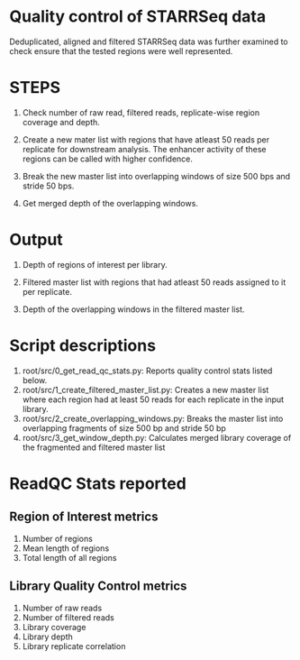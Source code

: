 # Quality control of STARRSeq data

Deduplicated, aligned and filtered STARRSeq data was further examined to check ensure that the tested regions were well represented.

# STEPS

1. Check number of raw read, filtered reads, replicate-wise region coverage and depth.

2. Create a new mater list with regions that have atleast 50 reads per replicate for downstream analysis. The enhancer activity of these regions can be called with higher confidence.

3. Break the new master list into overlapping windows of size 500 bps and stride 50 bps.

4. Get merged depth of the overlapping windows.

# Output

1. Depth of regions of interest per library.

2. Filtered master list with regions that had atleast 50 reads assigned to it per replicate.

3. Depth of the overlapping windows in the filtered master list.

# Script descriptions

1. root/src/0_get_read_qc_stats.py: Reports quality control stats listed below.
2. root/src/1_create_filtered_master_list.py: Creates a new master list where each region had at least 50 reads for each replicate in the input library.
3. root/src/2_create_overlapping_windows.py: Breaks the master list into overlapping fragments of size 500 bp and stride 50 bp
4. root/src/3_get_window_depth.py: Calculates merged library coverage of the fragmented and filtered master list

# ReadQC Stats reported

## Region of Interest metrics

1. Number of regions
2. Mean length of regions
3. Total length of all regions

## Library Quality Control metrics

1. Number of raw reads
2. Number of filtered reads
3. Library coverage
4. Library depth
5. Library replicate correlation
